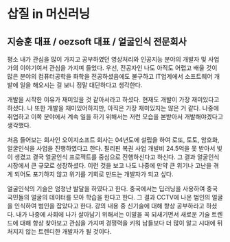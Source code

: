 삽질 in 머신러닝
===============================
지승훈 대표 / oezsoft 대표 / 얼굴인식 전문회사
---------------------------------------

 평소 내가 관심을 많이 가지고 공부하였던 영상처리와 인공지능 분야의 개발자 및 사업가의 이야기여서 관심을 가지며 들었다. 우선, 전공자인 나도 아직도 어렵고 배울 것이 많은 분야의 컴퓨터공학을 화학을 전공하셨음에도 불구하고 IT업계에서 소프트웨어 개발에 일을 해오시는 걸 보니 정말 대단하다고 생각한다.

 개발을 시작한 이유가 재미있을 것 같아서라고 하셨다. 현재도 개발이 가장 재미있다고 하셨다. 나 또한 개발을 재미있어하지만, 아직은 가장 재미있지는 않은 거 같다. 나중에 취업하고 이쪽 분야에서 계속 일을 하기 위해서는 저런 모습을 본받아서 개발해야겠다고 생각했다.

 처음 들어보는 회사인 오이지소프트 회사는 04년도에 설립을 하여 로또, 토토, 암호화, 얼굴인식을 사업을 진행하였다고 한다. 필리핀 복권 사업 개발비 24.5억을 못 받아서 빛이 생겼고 결국 얼굴인식 프로젝트를 중심으로 진행하신다고 하신다. 그 결과 얼굴인식 시장에서 큰 규모로 성장하셨다. 
이런 것을 보고 나도 나중에 만약 큰 위기나 고난을 겪게 되어도 포기하지 않고 위기를 기회로 만드는 개발자가 되고 싶다. 

 얼굴인식의 기술은 엄청난 발달을 하였다고 한다. 중국에서는 딥러닝을 사용하여 중국 국민들의 얼굴의 데이터를 모아 학습을 한다고 한다. 그 결과 CCTV에 나온 범인의 얼굴을 인식하여 범인을 잡았다고 한다. 강의 내용 중 신기술에 대해 항상 공부하라고 하셨다. 내가 나중에 사회에 나가 살아남기 위해서는 이말을 꼭 되새기면서 새로운 기술 트렌드에 대해 항상 찾아보고 관심을 가지며 경쟁력을 키워 남들보다 더 많이 알고 시대에 뒤처지지 않는 트렌디한 개발자가 될 것이다.




